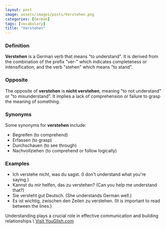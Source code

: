 ```yaml
---
layout: post
image: assets/images/posts/Verstehen.png
categories: [German]
tags: [vocabulary]
title: "Verstehen"
---
```


### Definition

**Verstehen** is a German verb that means "to understand". It is derived from the combination of the prefix "ver-" which indicates completeness or intensification, and the verb "stehen" which means "to stand".

### Opposite

The opposite of **verstehen** is **nicht verstehen**, meaning "to not understand" or "to misunderstand". It implies a lack of comprehension or failure to grasp the meaning of something.

### Synonyms

Some synonyms for **verstehen** include:

- Begreifen (to comprehend)
- Erfassen (to grasp)
- Durchschauen (to see through)
- Nachvollziehen (to comprehend or follow logically)

### Examples

- Ich verstehe nicht, was du sagst. (I don't understand what you're saying.)
- Kannst du mir helfen, das zu verstehen? (Can you help me understand that?)
- Sie versteht gut Deutsch. (She understands German well.)
- Es ist wichtig, zwischen den Zeilen zu verstehen. (It is important to read between the lines.)

Understanding plays a crucial role in effective communication and building relationships.\ <a id="yg-widget-0" class="youglish-widget" data-query="Verstehen" data-lang="german" data-components="8412" data-auto-start="0" data-bkg-color="theme_light" data-title="How%20to%20pronounce%20Verstehen%20in%20German"  rel="nofollow" href="https://youglish.com">Visit YouGlish.com</a><script async src="https://youglish.com/public/emb/widget.js" charset="utf-8"></script>
